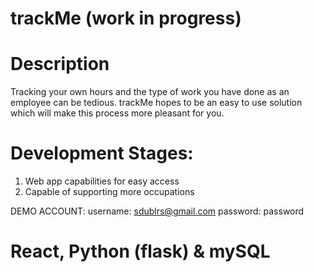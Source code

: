 # trackMe (work in progress)

# Description

Tracking your own hours and the type of work you have done as an employee can be tedious. trackMe hopes to be an easy to use solution which will make this process more pleasant for you. 


# Development Stages:

1. Web app capabilities for easy access
2. Capable of supporting more occupations

DEMO ACCOUNT:
username: sdublrs@gmail.com 
password: password

# React, Python (flask) & mySQL
